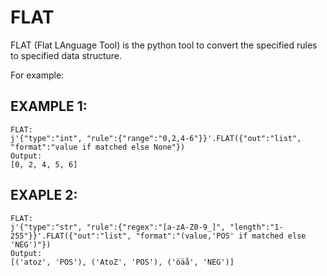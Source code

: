 # FLAT
FLAT (Flat LAnguage Tool) is the python tool to convert the specified rules to specified data structure.

For example:

## EXAMPLE 1:

```
FLAT:
j'{"type":"int", "rule":{"range":"0,2,4-6"}}'.FLAT({"out":"list", "format":"value if matched else None"})
Output:
[0, 2, 4, 5, 6]
```

## EXAPLE 2:
```
FLAT:
j'{"type":"str", "rule":{"regex":"[a-zA-Z0-9_]", "length":"1-255"}}'.FLAT({"out":"list", "format":"(value,'POS' if matched else 'NEG')"})
Output:
[('atoz', 'POS'), ('AtoZ', 'POS'), ('öäå', 'NEG')]
```
